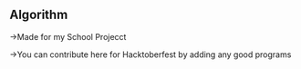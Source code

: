 ## Algorithm

->Made for my School Projecct

->You can contribute here for Hacktoberfest by adding any good programs
